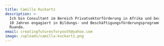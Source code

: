 ```yaml
---
title: Camilla Kuckartz
description: >-
  Ich bin Consultant im Bereich Privatsektorförderung in Afrika und bereits seit
  10 Jahren engagiert in Bildungs- und Beschäftigungsförderungsprogrammen in
  Ruanda. 
email: creatingfuturesforyouth@yahoo.com
image: /uploads/camilla-kuckartz.png
---
```


